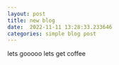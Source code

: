 ```yaml
--- 
layout: post 
title: new blog  
date:  2022-11-11 13:28:33.233646 
categories: simple blog post 
--- 
```


lets gooooo
lets get coffee
